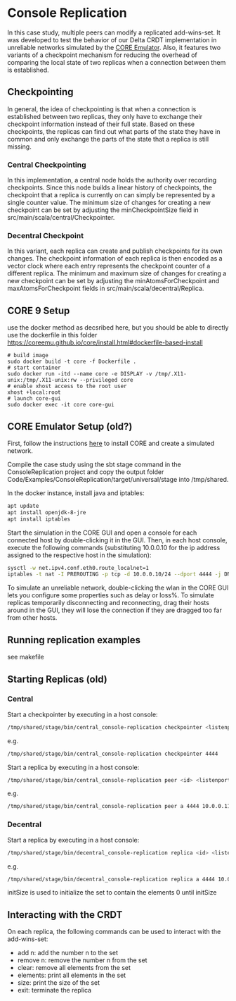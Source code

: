 # Console Replication

In this case study, multiple peers can modify a replicated add-wins-set. It was developed to test the behavior of our Delta CRDT implementation in unreliable networks simulated by the [CORE Emulator](http://coreemu.github.io/core/). Also, it features two variants of a checkpoint mechanism for reducing the overhead of comparing the local state of two replicas when a connection between them is established.

## Checkpointing

In general, the idea of checkpointing is that when a connection is established between two replicas, they only have to exchange their checkpoint information instead of their full state. Based on these checkpoints, the replicas can find out what parts of the state they have in common and only exchange the parts of the state that a replica is still missing.

### Central Checkpointing

In this implementation, a central node holds the authority over recording checkpoints. Since this node builds a linear history of checkpoints, the checkpoint that a replica is currently on can simply be represented by a single counter value. The minimum size of changes for creating a new checkpoint can be set by adjusting the minCheckpointSize field in src/main/scala/central/Checkpointer.

### Decentral Checkpoint

In this variant, each replica can create and publish checkpoints for its own changes. The checkpoint information of each replica is then encoded as a vector clock where each entry represents the checkpoint counter of a different replica. The minimum and maximum size of changes for creating a new checkpoint can be set by adjusting the minAtomsForCheckpoint and maxAtomsForCheckpoint fields in src/main/scala/decentral/Replica.

## CORE 9 Setup

use the docker method as decsribed here, but you should be able to directly use the dockerfile in this folder
https://coreemu.github.io/core/install.html#dockerfile-based-install

```
# build image
sudo docker build -t core -f Dockerfile .
# start container
sudo docker run -itd --name core -e DISPLAY -v /tmp/.X11-unix:/tmp/.X11-unix:rw --privileged core
# enable xhost access to the root user
xhost +local:root
# launch core-gui
sudo docker exec -it core core-gui
```

## CORE Emulator Setup (old?)

First, follow the instructions [here](https://github.com/dtn7/dtn7-rs/blob/master/doc/getting-started.md) to install CORE and create a simulated network.

Compile the case study using the sbt stage command in the ConsoleReplication project and copy the output folder Code/Examples/ConsoleReplication/target/universal/stage into /tmp/shared.

In the docker instance, install java and iptables:

```bash
apt update
apt install openjdk-8-jre
apt install iptables
```

Start the simulation in the CORE GUI and open a console for each connected host by double-clicking it in the GUI. Then, in each host console, execute the following commands (substituting 10.0.0.10 for the ip address assigned to the respective host in the simulation):

```bash
sysctl -w net.ipv4.conf.eth0.route_localnet=1
iptables -t nat -I PREROUTING -p tcp -d 10.0.0.10/24 --dport 4444 -j DNAT --to-destination 127.0.0.1:4444
```

To simulate an unreliable network, double-clicking the wlan in the CORE GUI lets you configure some properties such as delay or loss%. To simulate replicas temporarily disconnecting and reconnecting, drag their hosts around in the GUI, they will lose the connection if they are dragged too far from other hosts.

## Running replication examples

see makefile

## Starting Replicas (old)

### Central

Start a checkpointer by executing in a host console:

```bash
/tmp/shared/stage/bin/central_console-replication checkpointer <listenport>
```

e.g.

```bash
/tmp/shared/stage/bin/central_console-replication checkpointer 4444
```

Start a replica by executing in a host console:

```bash
/tmp/shared/stage/bin/central_console-replication peer <id> <listenport> <connectTo>
```

e.g.

```bash
/tmp/shared/stage/bin/central_console-replication peer a 4444 10.0.0.11:4444 10.0.0.12:4444
```

### Decentral

Start a replica by executing in a host console:

```bash
/tmp/shared/stage/bin/decentral_console-replication replica <id> <listenport> <connectTo> <initSize>
```

e.g.

```bash
/tmp/shared/stage/bin/decentral_console-replication replica a 4444 10.0.0.10:4444 1000
```

initSize is used to initialize the set to contain the elements 0 until initSize

## Interacting with the CRDT

On each replica, the following commands can be used to interact with the add-wins-set:

* add n: add the number n to the set
* remove n: remove the number n from the set
* clear: remove all elements from the set
* elements: print all elements in the set
* size: print the size of the set
* exit: terminate the replica
